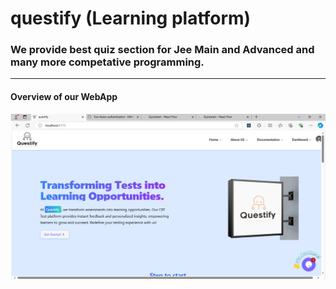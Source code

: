 # questify (Learning platform)

### We provide best quiz section for Jee Main and Advanced and many more competative programming.

<hr/>

#### Overview of our WebApp

![alt text](Slide1.PNG)

